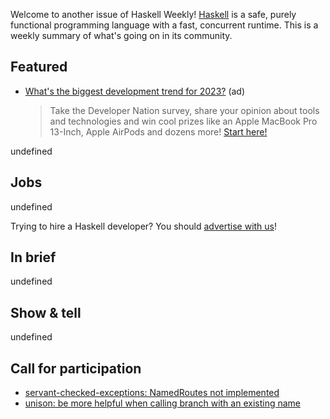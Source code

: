 Welcome to another issue of Haskell Weekly!
[Haskell](https://www.haskell.org) is a safe, purely functional programming language with a fast, concurrent runtime.
This is a weekly summary of what's going on in its community.

## Featured

<!-- Runs on 2023-06-15, 2023-06-22, 2023-07-06 & 2023-07-13. -->
- [What's the biggest development trend for 2023?](https://www.developereconomics.net/?member_id=haskell&utm_medium=nl_3) (ad)
  > Take the Developer Nation survey, share your opinion about tools and technologies and win cool prizes like an Apple MacBook Pro 13-Inch, Apple AirPods and dozens more! [Start here!](https://www.developereconomics.net/?member_id=haskell&utm_medium=nl_3)

undefined

## Jobs

undefined

Trying to hire a Haskell developer?
You should [advertise with us](https://haskellweekly.news/advertising.html)!

## In brief

undefined

## Show & tell

undefined

## Call for participation

- [servant-checked-exceptions: NamedRoutes not implemented](https://github.com/cdepillabout/servant-checked-exceptions/issues/40)
- [unison: be more helpful when calling branch with an existing name](https://github.com/unisonweb/unison/issues/4119)
